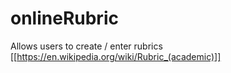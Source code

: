 # onlineRubric
Allows users to create / enter rubrics [[https://en.wikipedia.org/wiki/Rubric_(academic)]]
